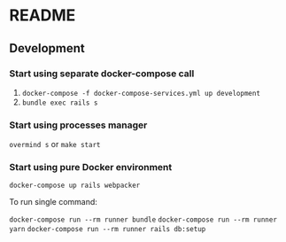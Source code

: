 # README

## Development

### Start using separate docker-compose call

1. `docker-compose -f docker-compose-services.yml up development`
2. `bundle exec rails s`

### Start using processes manager

`overmind s` or `make start`

### Start using pure Docker environment

`docker-compose up rails webpacker`

To run single command:

`docker-compose run --rm runner bundle`
`docker-compose run --rm runner yarn`
`docker-compose run --rm runner rails db:setup`
